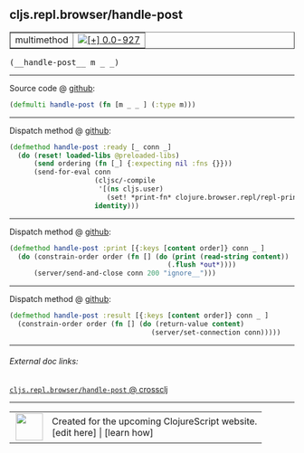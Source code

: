 ## cljs.repl.browser/handle-post



 <table border="1">
<tr>
<td>multimethod</td>
<td><a href="https://github.com/cljsinfo/cljs-api-docs/tree/0.0-927"><img valign="middle" alt="[+] 0.0-927" title="Added in 0.0-927" src="https://img.shields.io/badge/+-0.0--927-lightgrey.svg"></a> </td>
</tr>
</table>


 <samp>
(__handle-post__ m _ _)<br>
</samp>

---







Source code @ [github](https://github.com/clojure/clojurescript/blob/r1885/src/clj/cljs/repl/browser.clj#L92):

```clj
(defmulti handle-post (fn [m _ _ ] (:type m)))
```

<!--
Repo - tag - source tree - lines:

 <pre>
clojurescript @ r1885
└── src
    └── clj
        └── cljs
            └── repl
                └── <ins>[browser.clj:92](https://github.com/clojure/clojurescript/blob/r1885/src/clj/cljs/repl/browser.clj#L92)</ins>
</pre>

-->

---

Dispatch method @ [github](https://github.com/clojure/clojurescript/blob/r1885/src/clj/cljs/repl/browser.clj#L98-L105):

```clj
(defmethod handle-post :ready [_ conn _]
  (do (reset! loaded-libs @preloaded-libs)
      (send ordering (fn [_] {:expecting nil :fns {}}))
      (send-for-eval conn
                     (cljsc/-compile
                      '[(ns cljs.user)
                        (set! *print-fn* clojure.browser.repl/repl-print)] {})
                     identity)))
```

<!--
Repo - tag - source tree - lines:

 <pre>
clojurescript @ r1885
└── src
    └── clj
        └── cljs
            └── repl
                └── <ins>[browser.clj:98-105](https://github.com/clojure/clojurescript/blob/r1885/src/clj/cljs/repl/browser.clj#L98-L105)</ins>
</pre>
-->

---
Dispatch method @ [github](https://github.com/clojure/clojurescript/blob/r1885/src/clj/cljs/repl/browser.clj#L125-L128):

```clj
(defmethod handle-post :print [{:keys [content order]} conn _ ]
  (do (constrain-order order (fn [] (do (print (read-string content))
                                       (.flush *out*))))
      (server/send-and-close conn 200 "ignore__")))
```

<!--
Repo - tag - source tree - lines:

 <pre>
clojurescript @ r1885
└── src
    └── clj
        └── cljs
            └── repl
                └── <ins>[browser.clj:125-128](https://github.com/clojure/clojurescript/blob/r1885/src/clj/cljs/repl/browser.clj#L125-L128)</ins>
</pre>
-->

---
Dispatch method @ [github](https://github.com/clojure/clojurescript/blob/r1885/src/clj/cljs/repl/browser.clj#L130-L132):

```clj
(defmethod handle-post :result [{:keys [content order]} conn _ ]
  (constrain-order order (fn [] (do (return-value content)
                                   (server/set-connection conn)))))
```

<!--
Repo - tag - source tree - lines:

 <pre>
clojurescript @ r1885
└── src
    └── clj
        └── cljs
            └── repl
                └── <ins>[browser.clj:130-132](https://github.com/clojure/clojurescript/blob/r1885/src/clj/cljs/repl/browser.clj#L130-L132)</ins>
</pre>
-->

---


###### External doc links:

[`cljs.repl.browser/handle-post` @ crossclj](http://crossclj.info/fun/cljs.repl.browser/handle-post.html)<br>

---

 <table>
<tr><td>
<img valign="middle" align="right" width="48px" src="http://i.imgur.com/Hi20huC.png">
</td><td>
Created for the upcoming ClojureScript website.<br>
[edit here] | [learn how]
</td></tr></table>

[edit here]:https://github.com/cljsinfo/cljs-api-docs/blob/master/cljsdoc/cljs.repl.browser_handle-post.cljsdoc
[learn how]:https://github.com/cljsinfo/cljs-api-docs/wiki/cljsdoc-files

<!--

This information was too distracting to show to readers, but I'll leave it
commented here since it is helpful to:

- pretty-print the data used to generate this document
- and show how to retrieve that data



The API data for this symbol:

```clj
{:ns "cljs.repl.browser",
 :name "handle-post",
 :signature ["[m _ _]"],
 :history [["+" "0.0-927"]],
 :type "multimethod",
 :full-name-encode "cljs.repl.browser_handle-post",
 :source {:code "(defmulti handle-post (fn [m _ _ ] (:type m)))",
          :title "Source code",
          :repo "clojurescript",
          :tag "r1885",
          :filename "src/clj/cljs/repl/browser.clj",
          :lines [92]},
 :extra-sources ({:code "(defmethod handle-post :ready [_ conn _]\n  (do (reset! loaded-libs @preloaded-libs)\n      (send ordering (fn [_] {:expecting nil :fns {}}))\n      (send-for-eval conn\n                     (cljsc/-compile\n                      '[(ns cljs.user)\n                        (set! *print-fn* clojure.browser.repl/repl-print)] {})\n                     identity)))",
                  :title "Dispatch method",
                  :repo "clojurescript",
                  :tag "r1885",
                  :filename "src/clj/cljs/repl/browser.clj",
                  :lines [98 105]}
                 {:code "(defmethod handle-post :print [{:keys [content order]} conn _ ]\n  (do (constrain-order order (fn [] (do (print (read-string content))\n                                       (.flush *out*))))\n      (server/send-and-close conn 200 \"ignore__\")))",
                  :title "Dispatch method",
                  :repo "clojurescript",
                  :tag "r1885",
                  :filename "src/clj/cljs/repl/browser.clj",
                  :lines [125 128]}
                 {:code "(defmethod handle-post :result [{:keys [content order]} conn _ ]\n  (constrain-order order (fn [] (do (return-value content)\n                                   (server/set-connection conn)))))",
                  :title "Dispatch method",
                  :repo "clojurescript",
                  :tag "r1885",
                  :filename "src/clj/cljs/repl/browser.clj",
                  :lines [130 132]}),
 :full-name "cljs.repl.browser/handle-post"}

```

Retrieve the API data for this symbol:

```clj
;; from Clojure REPL
(require '[clojure.edn :as edn])
(-> (slurp "https://raw.githubusercontent.com/cljsinfo/cljs-api-docs/catalog/cljs-api.edn")
    (edn/read-string)
    (get-in [:symbols "cljs.repl.browser/handle-post"]))
```

-->

